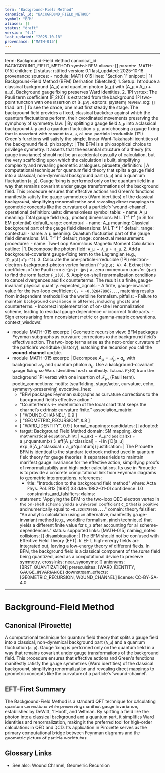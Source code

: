 ```yaml
---
term: "Background-Field Method"
canonical_id: "BACKGROUND_FIELD_METHOD"
symbol: "BFM"
aliases: []
status: "draft"
version: "0.1"
last_updated: "2025-10-18"
provenance: ["MATH-015"]
---
```


---
term: Background-Field Method
canonical_id: BACKGROUND_FIELD_METHOD
symbol: BFM
aliases: []
parents: [MATH-015]
children: []
status: ratified
version: 0.1
last_updated: 2025-10-18
provenance:
  sources:
    - module: MATH-015
      lines: "Section 1"
      snippet: |
        1) Background-Field Method (BFM) Derivation (Sketched)
        1. Setup: Introduce a classical background (A_μ) and quantum photon (a_μ) with (A_μ = A_μ + a_μ). Background gauge fixing preserves Ward identities.
        2. 1PI vertex: The Pauli term coefficient (F_2(0)) is extracted from the background 1PI two-point function with one insertion of (F_μν).
  editors: [system]
  review_log: []
triad:
  art: |
    To see the dance, one must first steady the stage. The background field provides a fixed, classical backdrop against which the quantum fluctuations perform, their coordinated movements preserving the symphony of symmetry.
  law: |
    By splitting a gauge field `A_μ` into a classical background `A_μ` and a quantum fluctuation `a_μ`, and choosing a gauge fixing that is covariant with respect to `A_μ`, all one-particle-irreducible (1PI) Green's functions will satisfy the simple, linear Ward-Takahashi identities of the background field.
  philosophy: |
    The BFM is a philosophical choice to privilege symmetry. It asserts that the essential structure of a theory (its gauge invariance) should not be an accidental casualty of calculation, but the very scaffolding upon which the calculation is built, simplifying complexity and revealing geometric analogues.
pirouette_definition: |
  A computational technique for quantum field theory that splits a gauge field into a classical, non-dynamical background part (`A_μ`) and a quantum fluctuation (`a_μ`). Gauge fixing is performed only on the quantum field in a way that remains covariant under gauge transformations of the background field. This procedure ensures that effective actions and Green's functions manifestly satisfy the gauge symmetries (Ward identities) of the classical background, simplifying renormalization and revealing direct mappings to geometric concepts like the curvature of a particle's 'wound-channel'.
operational_definition:
  units: dimensionless
  symbol_table:
    - name: A_μ
      meaning: Total gauge field (e.g., photon)
      dimensions: M L T⁻² I⁻¹ (in SI for EM potential)
      default_range: contextual
    - name: A_μ
      meaning: Classical background part of the gauge field
      dimensions: M L T⁻² I⁻¹
      default_range: contextual
    - name: a_μ
      meaning: Quantum fluctuation part of the gauge field
      dimensions: M L T⁻² I⁻¹
      default_range: contextual
  measurement:
    procedures:
      - name: Two-Loop Anomalous Magnetic Moment Calculation
        outline: |
          1. Decompose the photon field: `A_μ = A_μ + a_μ`.
          2. Add a background-covariant gauge-fixing term to the Lagrangian (e.g., `(D_μ[A]a^μ)^2`).
          3. Calculate the one-particle-irreducible (1PI) electron-electron-background-photon vertex function `Γ^μ(p,q; A)`.
          4. Extract the coefficient of the Pauli term `σ^{μν}F_{μν}` at zero momentum transfer (`q→0`) to find the form factor `F_2(0)`.
          5. Apply on-shell renormalization conditions to cancel divergences and fix counterterms. The result is a finite, gauge-invariant physical quantity.
        expected_signals:
          - A finite, gauge-invariant value for the two-loop coefficient `C₂ ≈ +0.328478965...`, matching results from independent methods like the worldline formalism.
        pitfalls:
          - Failure to maintain background covariance in all terms, including ghosts and counterterms.
          - Incorrect implementation of on-shell renormalization scheme, leading to residual gauge dependence or incorrect finite parts.
          - Sign errors arising from inconsistent metric or gamma-matrix conventions.
context_windows:
  - module: MATH-015
    excerpt: |
      Geometric recursion view: BFM packages Feynman subgraphs as curvature corrections to the background field’s effective action. The two-loop terms arise as the next-order curvature of the particle’s worldtube (history), matching the recursion you call the **wound-channel** update.
  - module: MATH-015
    excerpt: |
      Decompose $A_\mu=\mathcal A_\mu+a_\mu$ with background $\mathcal A_\mu$ and quantum photon $a_\mu$. Use a background-covariant gauge fixing so Ward identities hold manifestly. Extract $F_2(0)$ from the background 1PI vertex with one insertion of $\mathcal F_{\mu\nu}$ (Pauli term).
poetic_connections:
  motifs: [scaffolding, stage/actor, curvature, echo, symmetry-preserving]
  evocative_lines:
    - "BFM packages Feynman subgraphs as curvature corrections to the background field’s effective action."
    - "Counterterms ↔ redefinition of the local chart that keeps the channel’s extrinsic curvature finite."
  association_matrix:
    - [ "WOUND_CHANNEL", 0.9 ]
    - [ "GEOMETRIC_RECURSION", 0.8 ]
    - [ "WARD_IDENTITY", 0.9 ]
formal_mappings:
  candidates:
    []
  adopted:
    - target: Background Field Method
      domain: SM
      mapping_kind: mathematical
      equation_hint: |
        A_μ(x) = A_μ^classical(x) + a_μ^quantum(x)
        S_eff[A_μ^classical] = -i ln ∫ D[a_μ] exp(iS[A_μ^classical + a_μ^quantum])
      justification: |
        The Pirouette BFM is identical to the standard textbook method used in quantum field theory for gauge theories. It separates fields to maintain manifest gauge invariance for the effective action, simplifying proofs of renormalizability and high-order calculations. Its use in Pirouette is to provide a concrete computational link from Feynman diagrams to geometric interpretations.
      references:
        - title: "Introduction to the background field method"
          where: Acta Phys. Pol. B13 (1982) 33
          date: 1982-01-01
      confidence: 1.0
constraints_and_falsifiers:
  claims:
    - statement: "Applying the BFM to the two-loop QED electron vertex in the on-shell scheme yields a universal coefficient `C_2` that is positive and numerically equal to `+0.328478965...`."
      domain: theory
      falsifier: "An analytic calculation using an alternative, manifestly gauge-invariant method (e.g., worldline formalism, pinch technique) that yields a different finite value for `C_2` after accounting for all scheme-dependencies."
      status: supported
      links: [MATH-015]
naming_notes:
  collisions: []
  disambiguation: |
    The BFM should not be confused with Effective Field Theory (EFT). In EFT, high-energy fields are integrated out, leaving a low-energy theory of different fields. In BFM, the background field is a classical component of the *same* field being quantized, used as a computational device to preserve symmetry.
crosslinks:
  near_synonyms: []
  antonyms: [BRST_QUANTIZATION]
  prerequisites: [WARD_IDENTITY, GAUGE_INVARIANCE]
  downstream_effects: [GEOMETRIC_RECURSION, WOUND_CHANNEL]
license: CC-BY-SA-4.0
---

# Background-Field Method

## Canonical (Pirouette)
A computational technique for quantum field theory that splits a gauge field into a classical, non-dynamical background part (`A_μ`) and a quantum fluctuation (`a_μ`). Gauge fixing is performed only on the quantum field in a way that remains covariant under gauge transformations of the background field. This procedure ensures that effective actions and Green's functions manifestly satisfy the gauge symmetries (Ward identities) of the classical background, simplifying renormalization and revealing direct mappings to geometric concepts like the curvature of a particle's 'wound-channel'.

## EFT-First Summary
The Background-Field Method is a standard QFT technique for calculating quantum corrections while preserving manifest gauge invariance, established by DeWitt, 't Hooft, and Veltman. By splitting a field like the photon into a classical background and a quantum part, it simplifies Ward identities and renormalization, making it the preferred tool for high-order calculations in QED and QCD. Its application in Pirouette serves as the primary computational bridge between Feynman diagrams and the geometric picture of particle worldtubes.

## Glossary Links
- See also: Wound Channel, Geometric Recursion
